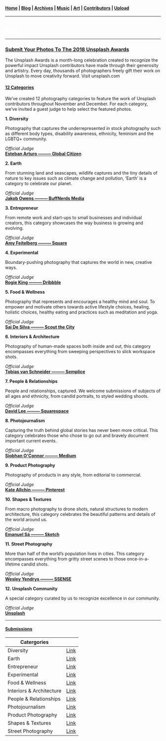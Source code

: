 <head>
  <!-- Favicon -->
  <link rel="shortcut icon" href="../../favicon.ico">
  <!-- Emojis -->
  <link href="https://afeld.github.io/emoji-css/emoji.css" rel="stylesheet">
  <!-- Global site tag (gtag.js) - Google Analytics -->
  <script async src="https://www.googletagmanager.com/gtag/js?id=UA-129370470-1"></script>
  <script>
    window.dataLayer = window.dataLayer || [];
    function gtag(){dataLayer.push(arguments);}
    gtag('js', new Date());

    gtag('config', 'UA-129370470-1');
  </script>
</head>

<!-- Main Links -->
#### [Home](../../README.md) | [Blog](../main.md) | [Archives](../../archives.md) | [Music](../../music/main.md) | [Art](../../art/main.md) | [Contributors](../../contributors.md) | [Upload](../../upload.md)

- - -

## [<span style="text-decoration: underline; color: #fff;">Blog</span>](../main.md)

- - -

### [Submit Your Photos To The 2018 **Unsplash Awards**](./view.md)

The Unsplash Awards is a month-long celebration created to recognize the powerful impact Unsplash contributors have made through their generosity and artistry. Every day, thousands of photographers freely gift their work on Unsplash to move creativity forward. Visit unsplash.com

#### [**12 Categories**](#)

We’ve created 12 photography categories to feature the work of Unsplash contributors throughout November and December. For each category, we’ve invited a guest judge to help select the featured photos.

**1. Diversity**

Photography that captures the underrepresented in stock photography such as different body types, disability awareness, ethnicity, feminism and the LGBTQ+ community.

_Official Judge_  
[**Esteban Arturo ——— Global Citizen**](#)  

**2. Earth**

From stunning land and seascapes, wildlife captures and the tiny details of nature to key issues such as climate change and pollution, ‘Earth’ is a category to celebrate our planet.

_Official Judge_  
[**Jakob Owens ——— BuffNerds Media**](#)

**3. Entrepreneur**

From remote work and start-ups to small businesses and individual creators, this category showcases the way business is growing and evolving.

_Official Judge_  
[**Amy Feitelberg ——— Square**](#)  

**4. Experimental**

Boundary-pushing photography that captures the world in new, creative ways.

_Official Judge_  
[**Rogie King ——— Dribbble**](#)  

**5. Food & Wellness**

Photography that represents and encourages a healthy mind and soul. To empower and motivate others towards active lifestyle choices, healing, holistic choices, healthy eating and practices such as meditation and yoga.

_Official Judge_  
[**Sai De Silva ——— Scout the City**](#)

**6. Interiors & Architecture**

Photography of human-made spaces both inside and out, this category encompasses everything from sweeping perspectives to slick workspace shots.

_Official Judge_  
[**Tobias van Schneider ——— Semplice**](#)  

**7. People & Relationships**

People and relationships, captured. We welcome submissions of subjects of all ages and ethnicity, from candid portraits, to styled wedding shoots.

_Official Judge_  
[**David Lee ——— Squarespace**](#)  

**8. Photojournalism**

Capturing the truth behind global stories has never been more critical. This category celebrates those who chose to go out and bravely document important current events.

_Official Judge_  
[**Siobhan O'Connor ——— Medium**](#)  


**9. Product Photography**

Photography of products in any style, from editorial to commercial.

_Official Judge_  
[**Kate Allchin ——— Pinterest**](#)  

**10. Shapes & Textures**

From macro photography to drone shots, natural structures to modern architecture, this category celebrates the beautiful patterns and details of the world around us.

_Official Judge_  
[**Emanuel Sá ——— Sketch**](#)

**11. Street Photography**

More than half of the world’s population lives in cities. This category encompasses everything from gritty street scenes to those once-in-a-lifetime candid shots.

_Official Judge_  
[**Wesley Yendrys ——— SSENSE**](#)  

**12. Unsplash Community**

A special category curated by us to recognize excellence in our community.

_Official Judge_  
[**Unsplash**](#)

- - -

#### [**Submissions**](#)

| Catergories | <i class="em em-link"></i> |
|---|---|
| Diversity | [Link](https://unsplash.com/collabs/unsplash-awards/31) |
| Earth | [Link](https://unsplash.com/collabs/unsplash-awards/32)
| Entrepreneur | [Link](https://unsplash.com/collabs/unsplash-awards/33) |
| Experimental | [Link](https://unsplash.com/collabs/unsplash-awards/34) |
| Food & Wellness | [Link](https://unsplash.com/collabs/unsplash-awards/35)
| Interiors & Architecture | [Link](https://unsplash.com/collabs/unsplash-awards/36) |
| People & Relationships | [Link](https://unsplash.com/collabs/unsplash-awards/37) |
| Photojournalism | [Link](https://unsplash.com/collabs/unsplash-awards/38) |
| Product Photography | [Link](https://unsplash.com/collabs/unsplash-awards/39) |
| Shapes & Textures | [Link](https://unsplash.com/collabs/unsplash-awards/40) |
| Street Photography | [Link](https://unsplash.com/collabs/unsplash-awards/41) |
